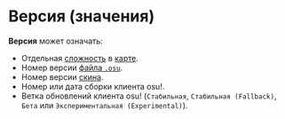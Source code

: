# Версия (значения)

**Версия** может означать:

- Отдельная [сложность](/wiki/Beatmap/Difficulty) в [карте](/wiki/Beatmap).
- Номер версии [файла `.osu`](/wiki/Client/File_formats/Osu_(file_format)).
- Номер версии [скина](/wiki/Skinning).
- Номер или дата сборки клиента osu!.
- Ветка обновлений клиента osu! (`Стабильная`, `Стабильная (Fallback)`, `Бета` или `Экспериментальная (Experimental)`).
